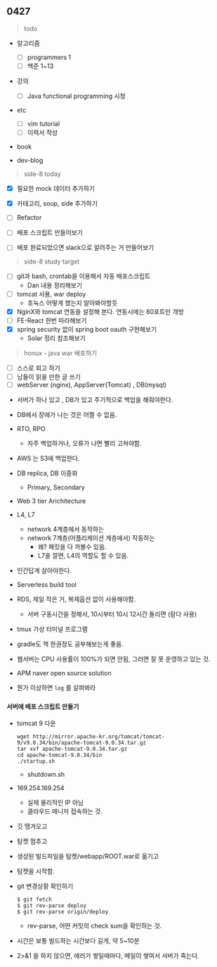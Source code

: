 ## 0427


> todo

- 알고리즘

  - [ ] programmers 1
  - [ ] 백준 1~13
- 강의

  - [ ] Java functional programming  시청
- etc
  - [ ] vim tutorial
  - [ ] 이력서 작성
- book

- dev-blog



> side-8 today

- [x] 필요한 mock 데이터 추가하기
- [x] 카테고리, soup, side 추가하기
- [ ] Refactor
- [ ] 배포 스크립트 만들어보기
- [ ] 배포 완료되었으면 slack으로 알려주는 거 만들어보기



> side-8 study target

- [ ] git과 bash, crontab을 이용해서 자동 배포스크립트
  - Dan 내용 정리해보기
- [ ] tomcat 사용, war deploy
  - 호눅스 어떻게 했는지 알아봐야할듯
- [x] NginX와 tomcat 연동을 설정해 본다. 연동시에는 80포트만 개방
- [ ] FE-React 한번 따라해보기
- [x] spring security 없이 spring boot oauth 구현해보기
  - Solar 정리 참조해보기



> honux - java war 배포하기

- [ ] 스스로 회고 하기
- [ ] 남들이 읽을 만한 글 쓰기
- [ ] webServer (nginx), AppServer(Tomcat) , DB(mysql)

- 서버가 하나 있고 , DB가 있고 주기적으로 백업을 해줘야한다.

- DB에서 장애가 나는 것은 어쩔 수 없음.
- RTO, RPO
  - 자주 백업하거나, 오류가 나면 빨리 고쳐야함.
- AWS 는 S3에 백업한다.
- DB replica, DB 이중화
  - Primary, Secondary
- Web 3 tier Arichitecture

- L4, L7 
  - network 4계층에서 동작하는 
  - network 7계층(어플리케이션 계층에서) 작동하는 
    - 왜? 패킷을 다 까볼수 있음.
    - L7을 깔면, L4의 역할도 할 수 있음.
- 인간답게 살아야한다.
- Serverless build tool

- RDS, 제일 작은 거, 복제옵션 없이 사용해야함.
  - 서버 구동시간을 정해서, 10시부터 10시 12시간 돌리면 (람다 사용)

- tmux 가상 터미널 프로그램
- gradle도 책 한권정도 공부해보는게 좋음.

- 웹서버는 CPU 사용률이 100%가 되면 안됨, 그러면 잘 못 운영하고 있는 것.

- APM naver open source solution
- 뭔가 이상하면 `log` 를 살펴봐라

### 

#### 서버에 배포 스크립트 만들기

- tomcat 9 다운

  ```
  wget http://mirror.apache-kr.org/tomcat/tomcat-9/v9.0.34/bin/apache-tomcat-9.0.34.tar.gz
  tar xvf apache-tomcat-9.0.34.tar.gz
  cd apache-tomcat-9.0.34/bin
  ./startup.sh
  ```

  - shutdown.sh



- 169.254.169.254 
  - 실제 물리적인 IP 아님
  - 클라우드 매니저  접속하는 것.



- 깃 땡겨오고
- 탐켓 멈추고
- 생성된 빌드파일을 탐켓/webapp/ROOT.war로 옮기고
- 탐켓을 시작함.



- git 변경상황 확인하기

  ```
  $ git fetch
  $ git rev-parse deploy
  $ git rev-parse origin/deploy 
  ```

  - rev-parse, 어떤 커밋의 check sum을 확인하는 것.

- 시간은 보통 빌드하는 시간보다 길게, 약 5~10분

- 2>&1 을 하지 않으면, 에러가 쌓일때마다, 메일이 쌓여서 서버가 죽는다.